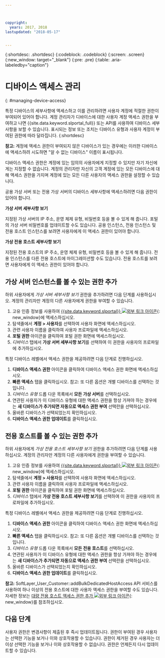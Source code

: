 ```yaml
---



copyright:
  years: 2017, 2018
lastupdated: "2018-05-17"


---
```


{:shortdesc: .shortdesc}
{:codeblock: .codeblock}
{:screen: .screen}
{:new_window: target="_blank"}
{:pre: .pre}
{:table: .aria-labeledby="caption"}


# 디바이스 액세스 관리
{: #managing-device-access}

특정 디바이스의 세부사항에 액세스하고 이를 관리하려면 사용자 계정에 적절한 권한이 부여되어 있어야 합니다.  계정 관리자가 디바이스에 대한 사용자 계정 액세스 권한을 부여하고 나면 {{site.data.keyword.slportal_full}} 또는 API를 사용하여 디바이스 세부사항을 보할 수 있습니다.  표시되는 정보 또는 조치는 디바이스 유형과 사용자 계정이 부여된 권한에 따라 달라집니다.
{:shortdesc}

**참고:** 계정에 액세스 권한이 부여되지 않은 디바이스가 있는 경우에는 이러한 디바이스에 액세스하려 시도하면 "알 수 없는 디바이스" 이름이 표시됩니다.

디바이스 액세스 권한은 계정에 있는 임의의 사용자에게 지정할 수 있지만 자기 자신에게는 지정할 수 없습니다. 계정의 관리자만 자신의 고객 계정에 있는 모든 디바이스에 대해 액세스 권한을 가지며 계정에 있는 모든 다른 사용자의 액세스 권한을 설정할 수 있습니다. 

공용 가상 서버 또는 전용 가상 서버의 디바이스 세부사항에 액세스하려면 다음 권한이 있어야 합니다.

**가상 서버 세부사항 보기**

지정된 가상 서버의 IP 주소, 운영 체제 유형, 비밀번호 등을 볼 수 있게 해 줍니다.  포털의 가상 서버 비밀번호를 업데이트할 수도 있습니다. 공용 인스턴스, 전용 인스턴스 및 전용 호스트 인스턴스를 보려면 사용자에게 이 액세스 권한이 있어야 합니다.

**가상 전용 호스트 세부사항 보기**

지정된 전용 호스트의 IP 주소, 운영 체제 유형, 비밀번호 등을 볼 수 있게 해 줍니다.  전용 인스턴스를 다른 전용 호스트에 마이그레이션할 수도 있습니다. 전용 호스트를 보려면 사용자에게 이 액세스 권한이 있어야 합니다.

## 가상 서버 인스턴스를 볼 수 있는 권한 추가
하위 사용자에게 *가상 서버 세부사항 보기* 권한을 추가하려면 다음 단계를 사용하십시오. 계정의 관리자만 계정의 다른 사용자에게 권한을 부여할 수 있습니다.  

1. 고유 인증 정보를 사용하여 [{{site.data.keyword.slportal}} ![외부 링크 아이콘](../icons/launch-glyph.svg "외부 링크 아이콘")](https://control.softlayer.com/){: new_window}에 액세스하십시오.
2. 탐색줄에서 **계정 > 사용자**를 선택하여 사용자 화면에 액세스하십시오.
3. 관련 사용자 이름을 클릭하여 사용자 프로파일에 액세스하십시오.
4. **포털 권한** 아이콘을 클릭하여 포털 권한 화면에 액세스하십시오.
5. *디바이스* 탭에서 **가상 서버 세부사항 보기**를 선택하여 이 권한을 사용자의 프로파일에 추가하십시오.

특정 디바이스 레벨에서 액세스 권한을 제공하려면 다음 단계로 진행하십시오.

1. **디바이스 액세스 권한** 아이콘을 클릭하여 디바이스 액세스 권한 화면에 액세스하십시오.
2. **빠른 액세스** 탭을 클릭하십시오. 
   참고: 또 다른 옵션은 개별 디바이스를 선택하는 것입니다.
3. *디바이스 유형* 드롭 다운 목록에서 **모든 가상 서버**를 선택하십시오.
4. 연관된 사용자가 이 디바이스 유형에 대한 액세스 권한을 항상 가져야 하는 경우에는 **새 디바이스가 추가되면 자동으로 액세스 권한 부여** 선택란을 선택하십시오.
5. 올바른 디바이스가 선택되었는지 확인하십시오.
6. **디바이스 액세스 권한 업데이트**를 클릭하십시오.

## 전용 호스트를 볼 수 있는 권한 추가
하위 사용자에게 *가상 전용 호스트 세부사항 보기* 권한을 추가하려면 다음 단계를 사용하십시오. 계정의 관리자만 계정의 다른 사용자에게 권한을 부여할 수 있습니다.

1. 고유 인증 정보를 사용하여 [{{site.data.keyword.slportal}} ![외부 링크 아이콘](../icons/launch-glyph.svg "외부 링크 아이콘")](https://control.softlayer.com/){: new_window}에 액세스하십시오.
2. 탐색줄에서 **계정 > 사용자**를 선택하여 사용자 화면에 액세스하십시오.
3. 관련 사용자 이름을 클릭하여 사용자 프로파일에 액세스하십시오.
4. **포털 권한** 아이콘을 클릭하여 포털 권한 화면에 액세스하십시오.
5. *디바이스* 탭에서 **가상 전용 호스트 세부사항 보기**를 선택하여 이 권한을 사용자의 프로파일에 추가하십시오.

특정 디바이스 레벨에서 액세스 권한을 제공하려면 다음 단계로 진행하십시오.

1. **디바이스 액세스 권한** 아이콘을 클릭하여 디바이스 액세스 권한 화면에 액세스하십시오.
2. **빠른 액세스** 탭을 클릭하십시오. 
   참고: 또 다른 옵션은 개별 디바이스를 선택하는 것입니다.
3. *디바이스 유형* 드롭 다운 목록에서 **모든 전용 호스트**를 선택하십시오.
4. 연관된 사용자가 이 디바이스 유형에 대한 액세스 권한을 항상 가져야 하는 경우에는 **새 디바이스가 추가되면 자동으로 액세스 권한 부여** 선택란을 선택하십시오.
5. 올바른 디바이스가 선택되었는지 확인하십시오.
6. **디바이스 액세스 권한 업데이트**를 클릭하십시오.

**참고:** SoftLayer_User_Customer::addBulkDedicatedHostAccess API 서비스를 사용하여 하나 이상의 전용 호스트에 대한 사용자 액세스 권한을 부여할 수도 있습니다. 자세한 정보는 [대량 전용 호스트 액세스 권한 추가 ![외부 링크 아이콘](../icons/launch-glyph.svg "외부 링크 아이콘")](https://softlayer.github.io/reference/services/SoftLayer_User_Customer/addBulkDedicatedHostAccess/){: new_window}를 참조하십시오.  

## 다음 단계
사용자 권한은 변경사항이 제출된 후 즉시 업데이트됩니다. 권한이 부여된 경우 사용자는 선택한 기능을 보거나 이와 상호작용할 수 있습니다. 권한이 제거된 경우 사용자는 더 이상 선택한 기능을 보거나 이와 상호작용할 수 없습니다. 권한은 언제든지 다시 업데이트할 수 있습니다.
